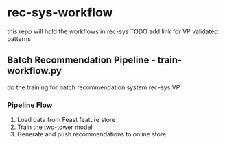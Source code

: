 # rec-sys-workflow
this repo will hold the workflows in rec-sys TODO add link for VP validated patterns

## Batch Recommendation Pipeline - train-workflow.py
do the training for batch recommendation system rec-sys VP


### Pipeline Flow
1. Load data from Feast feature store
2. Train the two-tower model
3. Generate and push recommendations to online store
